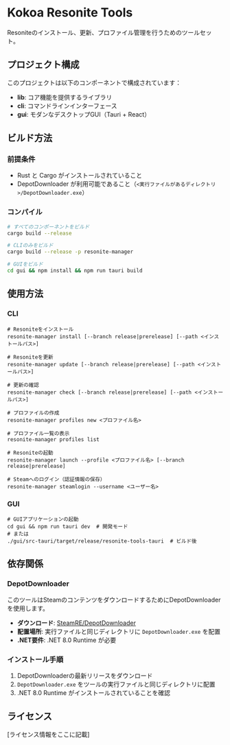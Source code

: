 # Kokoa Resonite Tools

Resoniteのインストール、更新、プロファイル管理を行うためのツールセット。

## プロジェクト構成

このプロジェクトは以下のコンポーネントで構成されています：

- **lib**: コア機能を提供するライブラリ
- **cli**: コマンドラインインターフェース
- **gui**: モダンなデスクトップGUI（Tauri + React）

## ビルド方法

### 前提条件

- Rust と Cargo がインストールされていること
- DepotDownloader が利用可能であること（`<実行ファイルがあるディレクトリ>/DepotDownloader.exe`）

### コンパイル

```bash
# すべてのコンポーネントをビルド
cargo build --release

# CLIのみをビルド
cargo build --release -p resonite-manager

# GUIをビルド
cd gui && npm install && npm run tauri build
```

## 使用方法

### CLI

```
# Resoniteをインストール
resonite-manager install [--branch release|prerelease] [--path <インストールパス>]

# Resoniteを更新
resonite-manager update [--branch release|prerelease] [--path <インストールパス>]

# 更新の確認
resonite-manager check [--branch release|prerelease] [--path <インストールパス>]

# プロファイルの作成
resonite-manager profiles new <プロファイル名>

# プロファイル一覧の表示
resonite-manager profiles list

# Resoniteの起動
resonite-manager launch --profile <プロファイル名> [--branch release|prerelease]

# Steamへのログイン（認証情報の保存）
resonite-manager steamlogin --username <ユーザー名>
```

### GUI

```
# GUIアプリケーションの起動
cd gui && npm run tauri dev  # 開発モード
# または
./gui/src-tauri/target/release/resonite-tools-tauri  # ビルド後
```

## 依存関係

### DepotDownloader

このツールはSteamのコンテンツをダウンロードするためにDepotDownloaderを使用します。

- **ダウンロード**: [SteamRE/DepotDownloader](https://github.com/SteamRE/DepotDownloader/releases)
- **配置場所**: 実行ファイルと同じディレクトリに `DepotDownloader.exe` を配置
- **.NET要件**: .NET 8.0 Runtime が必要

### インストール手順

1. DepotDownloaderの最新リリースをダウンロード
2. `DepotDownloader.exe` をツールの実行ファイルと同じディレクトリに配置
3. .NET 8.0 Runtime がインストールされていることを確認

## ライセンス

[ライセンス情報をここに記載]

